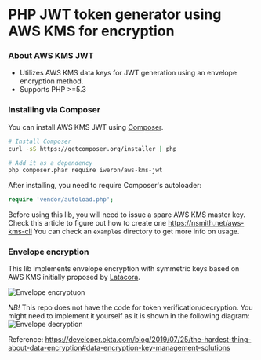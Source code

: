 PHP JWT token generator using AWS KMS for encryption
====================================================

### About AWS KMS JWT

- Utilizes AWS KMS data keys for JWT generation using an envelope encryption method.
- Supports PHP >=5.3

### Installing via Composer

You can install AWS KMS JWT using [Composer](http://getcomposer.org).

```bash
# Install Composer
curl -sS https://getcomposer.org/installer | php

# Add it as a dependency
php composer.phar require iweron/aws-kms-jwt
```

After installing, you need to require Composer's autoloader:

```php
require 'vendor/autoload.php';
```

Before using this lib, you will need to issue a spare AWS KMS master key. Check this article to figure out how to create one https://nsmith.net/aws-kms-cli
You can check an `examples` directory to get more info on usage.


### Envelope encryption

This lib implements envelope encryption with symmetric keys based on AWS KMS initially proposed by [Latacora](https://latacora.micro.blog/).

![Envelope encryptuon](https://d33wubrfki0l68.cloudfront.net/32691e7982d036efb3a00c379f0a831d9329e86f/3c352/assets-jekyll/blog/the-hardest-thing-about-data-encryption/symmetric-encryption-best-practices-491b688b0fe6d5215e2c9b16159a6edd9356f7cdf2b63eab5a85c7be58fbb35a.png)

*NB!* This repo does not have the code for token verification/decryption. You might need to implement it yourself as it is shown in the following diagram:
![Envelope decryption](https://d33wubrfki0l68.cloudfront.net/ad4511f80b20086363aad629aba69aa74d17621f/45323/assets-jekyll/blog/the-hardest-thing-about-data-encryption/symmetric-decryption-best-practices-3aafe0d89802ab192985d2d30df5d6e673f39aff548ee09a5e87059606c793be.png)


Reference: https://developer.okta.com/blog/2019/07/25/the-hardest-thing-about-data-encryption#data-encryption-key-management-solutions